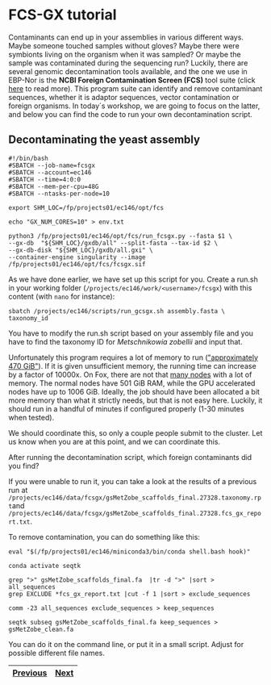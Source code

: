 # FCS-GX tutorial

Contaminants can end up in your assemblies in various different ways. Maybe someone touched samples without gloves? Maybe there were symbionts living on the organism when it was sampled? Or maybe the sample was contaminated during the sequencing run? Luckily, there are several genomic decontamination tools available, and the one we use in EBP-Nor is the **NCBI Foreign Contamination Screen (FCS)** tool suite (click [here](https://github.com/ncbi/fcs) to read more). This program suite can identify and remove contaminant sequences, whether it is adaptor sequences, vector contamination or foreign organisms. In today´s workshop, we are going to focus on the latter, and below you can find the code to run your own decontamination script. 

## Decontaminating the yeast assembly

```
#!/bin/bash
#SBATCH --job-name=fcsgx
#SBATCH --account=ec146
#SBATCH --time=4:0:0
#SBATCH --mem-per-cpu=48G
#SBATCH --ntasks-per-node=10

export SHM_LOC=/fp/projects01/ec146/opt/fcs

echo "GX_NUM_CORES=10" > env.txt

python3 /fp/projects01/ec146/opt/fcs/run_fcsgx.py --fasta $1 \
--gx-db  "${SHM_LOC}/gxdb/all" --split-fasta --tax-id $2 \
--gx-db-disk "${SHM_LOC}/gxdb/all.gxi" \
--container-engine singularity --image /fp/projects01/ec146/opt/fcs/fcsgx.sif
```

As we have done earlier, we have set up this script for you. Create a run.sh in your working folder (`/projects/ec146/work/<username>/fcsgx`) with this content (with `nano` for instance):

```
sbatch /projects/ec146/scripts/run_gcsgx.sh assembly.fasta \
taxonomy_id
```
You have to modify the run.sh script based on your assembly file and you have to find the taxonomy ID for *Metschnikowia zobellii* and input that.

Unfortunately this program requires a lot of memory to run (["approximately 470 GiB"](https://github.com/ncbi/fcs/wiki/FCS-GX)). If it is given unsufficient memory, the running time can increase by a factor of 10000x. On Fox, there are not that [many nodes](https://www.uio.no/english/services/it/research/platforms/edu-research/help/fox/system-overview.md) with a lot of memory. The normal nodes have 501 GiB RAM, while the GPU accelerated nodes have up to 1006 GiB. Ideally, the job should have been allocated a bit more memory than what it strictly needs, but that is not easy here. Luckily, it should run in a handful of minutes if configured properly (1-30 minutes when tested). 

We should coordinate this, so only a couple people submit to the cluster. Let us know when you are at this point, and we can coordinate this.

After running the decontamination script, which foreign contaminants did you find?

If you were unable to run it, you can take a look at the results of a previous run at `/projects/ec146/data/fcsgx/gsMetZobe_scaffolds_final.27328.taxonomy.rpt`and `/projects/ec146/data/fcsgx/gsMetZobe_scaffolds_final.27328.fcs_gx_report.txt`. 

To remove contamination, you can do something like this:
```
eval "$(/fp/projects01/ec146/miniconda3/bin/conda shell.bash hook)" 

conda activate seqtk

grep ">" gsMetZobe_scaffolds_final.fa  |tr -d ">" |sort > all_sequences
grep EXCLUDE *fcs_gx_report.txt |cut -f 1 |sort > exclude_sequences

comm -23 all_sequences exclude_sequences > keep_sequences

seqtk subseq gsMetZobe_scaffolds_final.fa keep_sequences > gsMetZobe_clean.fa 
```
You can do it on the command line, or put it in a small script. Adjust for possible different file names.




|[Previous](https://github.com/ebp-nor/genome-assembly-workshop-2022/blob/main/08_Merqury.md)|[Next](https://github.com/ebp-nor/genome-assembly-workshop-2022/blob/main/10_Rapid_curation.md)|
|---|---|
